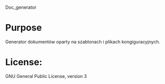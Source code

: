 Doc_generator

# Purpose
Generator dokumentów oparty na szablonach i plikach kongiguracyjnych.

 
# License:
GNU General Public License, version 3

